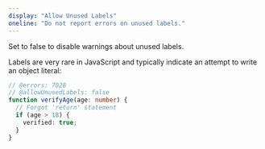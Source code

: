 ```yaml
---
display: "Allow Unused Labels"
oneline: "Do not report errors on unused labels."
---
```


Set to false to disable warnings about unused labels.

Labels are very rare in JavaScript and typically indicate an attempt to write an object literal:

```ts twoslash
// @errors: 7028
// @allowUnusedLabels: false
function verifyAge(age: number) {
  // Forgot 'return' statement
  if (age > 18) {
    verified: true;
  }
}
```
